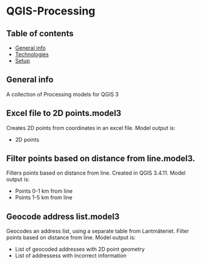 # QGIS-Processing

## Table of contents
* [General info](#general-info)
* [Technologies](#technologies)
* [Setup](#setup)

## General info
A collection of Processing models for QGIS 3


## Excel file to 2D points.model3
Creates 2D points from coordinates in an excel file. Model output is:
- 2D points

## Filter points based on distance from line.model3. 
Filters points based on distance from line. Created in QGIS 3.4.11. Model output is:
- Points 0-1 km from line
- Points 1-5 km from line

## Geocode address list.model3
Geocodes an address list, using a separate table from Lantmäteriet. Filter points based on distance from line. Model output is:
- List of geocoded addresses with 2D point geometry
- List of addressess with incorrect information
